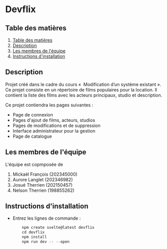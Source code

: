 # Devflix

## Table des matières
1. [Table des matières](#table-des-matières)
2. [Description](#description)
3. [Les membres de l'équipe](#les-membres-de-léquipe)
4. [Instructions d'installation](#instructions-dinstallation)

## Description
Projet créé dans le cadre du cours «  Modification d’un système existant ». Ce projet consiste en un répertoire de films populaires pour la location. Il contient la liste des films avec les acteurs principaux, studio et description.
  
Ce projet contiendra les pages suivantes :
- Page de connexion
- Pages d'ajout de films, acteurs, studios
- Pages de modifications et de suppression
- Interface administrateur pour la gestion
- Page de catalogue

## Les membres de l'équipe
L'équipe est copmposée de
1. Mickaël François (202345000)
2. Aurore Langlet (202346982)
3. Josué Therrien (202150457)
4. Nelson Therrien (198855262)

## Instructions d'installation
- Entrez les lignes de commande :
    ```javascript
        npm create svelte@latest devflix
        cd devflix
        npm install
        npm run dev -- --open
    ```